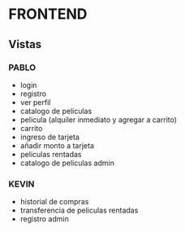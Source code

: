 # FRONTEND

## Vistas
### PABLO
- login
- registro
- ver perfil
- catalogo de peliculas
- pelicula (alquiler inmediato y agregar a carrito)
- carrito
- ingreso de tarjeta
- añadir monto a tarjeta
- peliculas rentadas
- catalogo de peliculas admin

### KEVIN
- historial de compras
- transferencia de peliculas rentadas
- registro admin
